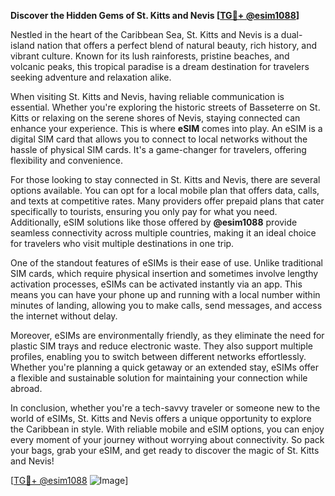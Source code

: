 **Discover the Hidden Gems of St. Kitts and Nevis [[TG💪+ @esim1088](https://t.me/s/esim1088)]**

Nestled in the heart of the Caribbean Sea, St. Kitts and Nevis is a dual-island nation that offers a perfect blend of natural beauty, rich history, and vibrant culture. Known for its lush rainforests, pristine beaches, and volcanic peaks, this tropical paradise is a dream destination for travelers seeking adventure and relaxation alike.

When visiting St. Kitts and Nevis, having reliable communication is essential. Whether you're exploring the historic streets of Basseterre on St. Kitts or relaxing on the serene shores of Nevis, staying connected can enhance your experience. This is where **eSIM** comes into play. An eSIM is a digital SIM card that allows you to connect to local networks without the hassle of physical SIM cards. It's a game-changer for travelers, offering flexibility and convenience.

For those looking to stay connected in St. Kitts and Nevis, there are several options available. You can opt for a local mobile plan that offers data, calls, and texts at competitive rates. Many providers offer prepaid plans that cater specifically to tourists, ensuring you only pay for what you need. Additionally, eSIM solutions like those offered by **@esim1088** provide seamless connectivity across multiple countries, making it an ideal choice for travelers who visit multiple destinations in one trip.

One of the standout features of eSIMs is their ease of use. Unlike traditional SIM cards, which require physical insertion and sometimes involve lengthy activation processes, eSIMs can be activated instantly via an app. This means you can have your phone up and running with a local number within minutes of landing, allowing you to make calls, send messages, and access the internet without delay.

Moreover, eSIMs are environmentally friendly, as they eliminate the need for plastic SIM trays and reduce electronic waste. They also support multiple profiles, enabling you to switch between different networks effortlessly. Whether you're planning a quick getaway or an extended stay, eSIMs offer a flexible and sustainable solution for maintaining your connection while abroad.

In conclusion, whether you're a tech-savvy traveler or someone new to the world of eSIMs, St. Kitts and Nevis offers a unique opportunity to explore the Caribbean in style. With reliable mobile and eSIM options, you can enjoy every moment of your journey without worrying about connectivity. So pack your bags, grab your eSIM, and get ready to discover the magic of St. Kitts and Nevis!

[[TG💪+ @esim1088](https://t.me/s/esim1088) ![Image](https://i.postimg.cc/Y0z9fWf4/image.png)]
